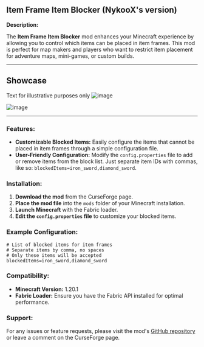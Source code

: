 ## Item Frame Item Blocker (NykooX's version)

**Description:**

The **Item Frame Item Blocker** mod enhances your Minecraft experience by allowing you to control which items can be placed in item frames. This mod is perfect for map makers and players who want to restrict item placement for adventure maps, mini-games, or custom builds.

---

## Showcase
Text for illustrative purposes only
![image](https://media.forgecdn.net/attachments/description/null/description_37c578a2-7289-4bd0-b102-987598de1443.png)

![image](https://media.forgecdn.net/attachments/description/null/description_a90fb640-ebfd-4ceb-9392-04b5ca4d87b0.png)

---
### Features:

- **Customizable Blocked Items:** Easily configure the items that cannot be placed in item frames through a simple configuration file.
- **User-Friendly Configuration:** Modify the `config.properties` file to add or remove items from the block list. Just separate item IDs with commas, like so: `blockedItems=iron_sword,diamond_sword`.

### Installation:

1. **Download the mod** from the CurseForge page.
2. **Place the mod file** into the `mods` folder of your Minecraft installation.
3. **Launch Minecraft** with the Fabric loader.
4. **Edit the `config.properties` file** to customize your blocked items.

### Example Configuration:

```properties
# List of blocked items for item frames
# Separate items by comma, no spaces
# Only these items will be accepted
blockedItems=iron_sword,diamond_sword
```

### Compatibility:

- **Minecraft Version:** 1.20.1
- **Fabric Loader:** Ensure you have the Fabric API installed for optimal performance.

### Support:

For any issues or feature requests, please visit the mod's [GitHub repository](https://github.com/Nxkoo/NxItemBlocker) or leave a comment on the CurseForge page.

